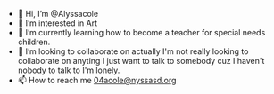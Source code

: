 - 👋 Hi, I’m @Alyssacole
- 👀 I’m interested in Art
- 🌱 I’m currently learning how to become a teacher for special needs children.
- 💞️ I’m looking to collaborate on actually I'm not really looking to collaborate on anyting I just want to talk to somebody cuz I haven't nobody to talk to I'm lonely.
- 📫 How to reach me 04acole@nyssasd.org

<!---
Alyssacole/Alyssacole is a ✨ special ✨ repository because its `README.md` (this file) appears on your GitHub profile.
You can click the Preview link to take a look at your changes.
--->
